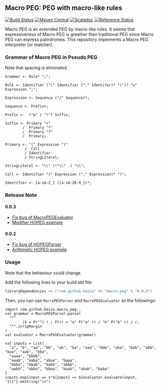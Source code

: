 ## Macro PEG: PEG with macro-like rules
 
[![Build Status](https://travis-ci.org/kmizu/macro_peg.png?branch=master)](https://travis-ci.org/kmizu/macro_peg)
[![Maven Central](https://maven-badges.herokuapp.com/maven-central/com.github.kmizu/macro_peg_2.11/badge.svg)](https://maven-badges.herokuapp.com/maven-central/com.github.kmizu/macro_peg_2.11)
[![Scaladoc](http://javadoc-badge.appspot.com/com.github.kmizu/macro_peg_2.11.svg?label=scaladoc)](http://javadoc-badge.appspot.com/com.github.kmizu/macro_peg_2.11/index.html#com.github.kmizu.macro_peg.package)
[![Reference Status](https://www.versioneye.com/java/com.github.kmizu:macro_peg_2.11/reference_badge.svg?style=flat)](https://www.versioneye.com/java/com.github.kmizu:macro_peg_2.11/references)

Macro PEG is an extended PEG by macro-like rules.  It seems that expressiveness of Macro PEG
is greather than traditional PEG since Macro PEG can express palindromes.  This repository implements a Macro PEG
interpreter (or matcher).

### Grammar of Macro PEG in Pseudo PEG

Note that spacing is eliminated.

    Grammer <- Rule* ";";
    
    Rule <- Identifier ("(" Identifier ("," Identifer)* ")")? "=" Expression ";";
    
    Expression <- Sequence ("/" Sequence)*;
    
    Sequence <- Prefix+;
    
    Prefix <-  ("&" / "!") Suffix;
    
    Suffix <- Primary "+"
            /  Primary "*"
            /  Primary "?"
            /  Primary;
    
    Primary <- "(" Expression ")"
             /  Call
             / Identifier
             / StringLiteral;
    
    StringLiteral <- "\\" (!"\\" .) "\\";
    
    Call <- Identifier "(" Expression ("," Expression)* ")";
    
    Identifier <- [a-zA-Z_] ([a-zA-Z0-9_])*;
    
### Release Note

#### 0.0.3
* [Fix bug of MacroPEGEvaluator](https://github.com/kmizu/macro_peg/commit/86b7c43ef52b9a6d2e81fcb541aca93e89b276ae)
* [Modifier HOPEG example](https://github.com/kmizu/macro_peg/commit/00221379bec06ddf3392e50803f6bf5d1316b579)

#### 0.0.2

* [Fix bug of HOPEGParser](https://github.com/kmizu/macro_peg/commit/a7a72bcffd22401b9fec7a71ff2a5992e6fe7448)
* [Arithmetic HOPEG example](https://github.com/kmizu/macro_peg/commit/1aadc5585490a13e6eb7cdbf60547eea1b424052)

### Usage

Note that the behaviour could change.

Add the following lines to your build.sbt file:

```scala
libraryDependencies += ("com.github.kmizu" %% "macro_peg" % "0.0.3")
```

Then, you can use `MacroPEGParser` and `MacroPEGEvaluator` as the followings:

```tut:silent
import com.github.kmizu.macro_peg._
val grammar = MacroPEGParser.parse(
  """
        |S = P("") !.; P(r) = "a" P("a" r) / "b" P("b" r) / r;
  """.stripMargin
)
val evaluator = MacroPEGEvaluator(grammar)
```

```tut
val inputs = List(
  "a", "b", "aa", "bb", "ab", "ba", "aaa", "bbb", "aba", "bab", "abb", "baa", "aab", "bba",
  "aaaa", "bbbb", 
  "aaab", "aaba", "abaa", "baaa",
  "bbba", "bbab", "babb", "abbb",
  "aabb", "abba", "bbaa", "baab", "abab", "baba"
)
inputs.map{input => s"${input} => ${evaluator.evaluate(input, 'S)}"}.mkString("\n")
```

